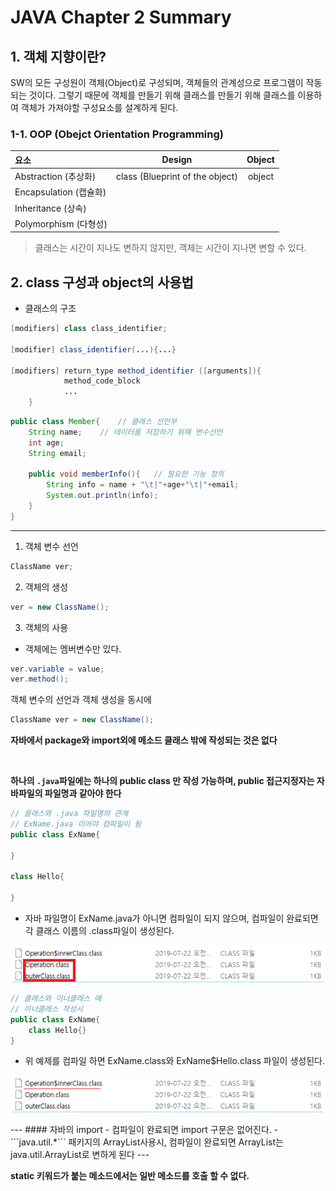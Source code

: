 # JAVA Chapter 2 Summary

## 1. 객체 지향이란?
SW의 모든 구성원이 객체(Object)로 구성되며, 객체들의 관계성으로 프로그램이 작동되는 것이다. 그렇기 때문에 객체를 만들기 위해 클래스를 만들기 위해 클래스를 이용하여 객체가 가져야할 구성요소를 설계하게 된다.

### 1-1. OOP (Obejct Orientation Programming)
|요소|Design|Object|
|:---|:---:|:---:|
|Abstraction (추상화)|class (Blueprint of the object)|object|
|Encapsulation (캡슐화)|
|Inheritance (상속)|
|Polymorphism (다형성)|

> 클래스는 시간이 지나도 변하지 않지만, 객체는 시간이 지나면 변할 수 있다.

## 2. class 구성과 object의 사용법
- 클래스의 구조
```java
[modifiers] class class_identifier;

[modifier] class_identifier(...){...}

[modifiers] return_type method_identifier ([arguments]){
            method_code_block
            ...
    }
```

```java
public class Member{    // 클래스 선언부
    String name;    // 데이터를 저장하기 위해 변수선언
    int age;
    String email;

    public void memberInfo(){   // 필요한 기능 정의
        String info = name + "\t|"+age+"\t|"+email;
        System.out.println(info);
    }
}
```
---

1. 객체 변수 선언
```java
ClassName ver;
```

2. 객체의 생성
```java
ver = new ClassName();
```

3. 객체의 사용
- 객체에는 멤버변수만 있다.
```java
ver.variable = value;
ver.method();
```

객체 변수의 선언과 객체 생성을 동시에
```java
ClassName ver = new ClassName();
```

**자바에서 package와 import외에 메소드 클래스 밖에 작성되는 것은 없다**

<br>

**하나의 ```.java```파일에는 하나의 public class 만 작성 가능하며, public 접근지정자는 자바파일의 파일명과 같아야 한다**

```java
// 클래스와 .java 파일명의 관계
// ExName.java 이어야 컴파일이 됨
public class ExName{

}

class Hello{

}
```
- 자바 파일명이 ExName.java가 아니면 컴파일이 되지 않으며, 컴파일이 완료되면 각 클래스 이름의 .class파일이 생성된다.
<p><img src="img/outer_class.png"></p>

```java
// 클래스와 이너클래스 예
// 이너클래스 작성시
public class ExName{
    class Hello{}
}
```
- 위 예제를 컴파일 하면 ExName.class와 ExName$Hello.class 파일이 생성된다.

<p><img src="img/inner_class.png"></p>
---
#### 자바의 import
- 컴파일이 완료되면 import 구문은 없어진다.
- ```java.util.*``` 패키지의 ArrayList사용시, 컴파일이 완료되면 ArrayList는 java.util.ArrayList로 변하게 된다
---

**static 키워드가 붙는 메소드에서는 일반 메소드를 호출 할 수 없다.**